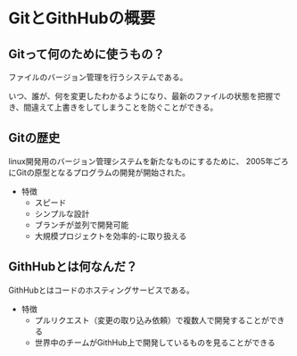 # GitとGithHubの概要

## Gitって何のために使うもの？

ファイルのバージョン管理を行うシステムである。

いつ、誰が、何を変更したわかるようになり、最新のファイルの状態を把握でき、間違えて上書きをしてしまうことを防ぐことができる。

## Gitの歴史

linux開発用のバージョン管理システムを新たなものにするために、
2005年ごろにGitの原型となるプログラムの開発が開始された。

- 特徴
  - スピード
  - シンプルな設計
  - ブランチが並列で開発可能
  - 大規模プロジェクトを効率的-に取り扱える

## GithHubとは何なんだ？

GithHubとはコードのホスティングサービスである。

- 特徴
  - プルリクエスト（変更の取り込み依頼）で複数人で開発することができる
  - 世界中のチームがGithHub上で開発しているものを見ることができる

